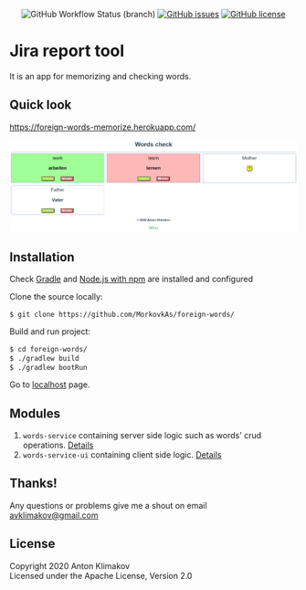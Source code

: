 <p align="center">
    <img alt="GitHub Workflow Status (branch)" src="https://img.shields.io/github/workflow/status/MorkovkAs/foreign-words/build_master/master">
    <a href="https://github.com/MorkovkAs/foreign-words/issues"><img alt="GitHub issues" src="https://img.shields.io/github/issues/MorkovkAs/foreign-words"></a>
    <a href="https://github.com/MorkovkAs/foreign-words/blob/master/LICENSE"><img alt="GitHub license" src="https://img.shields.io/github/license/MorkovkAs/foreign-words"></a>
</p>

# Jira report tool

It is an app for memorizing and checking words.

## Quick look
https://foreign-words-memorize.herokuapp.com/

![](words-service-ui/src/assets/Screenshot_1.png)

## Installation

Check [Gradle](https://gradle.org/) and [Node.js with npm](https://nodejs.org/en/download/) are installed and configured

Clone the source locally:
```
$ git clone https://github.com/MorkovkAs/foreign-words/
```
Build and run project:
```
$ cd foreign-words/
$ ./gradlew build
$ ./gradlew bootRun
```
Go to [localhost](http://localhost:8080) page.

## Modules
1. `words-service` containing server side logic such as words' crud operations. [Details](words-service/README.md)
2. `words-service-ui` containing client side logic. [Details](words-service-ui/README.md)

## Thanks!
Any questions or problems give me a shout on email avklimakov@gmail.com

## License
Copyright 2020 Anton Klimakov\
Licensed under the Apache License, Version 2.0